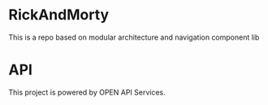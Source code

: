 # RickAndMorty
This is a repo based on modular architecture and navigation component lib

# API
This project is powered by OPEN API Services.
